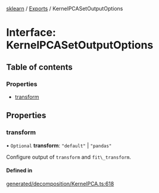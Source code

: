 [sklearn](../readme.md) / [Exports](../modules.md) / KernelPCASetOutputOptions

# Interface: KernelPCASetOutputOptions

## Table of contents

### Properties

- [transform](KernelPCASetOutputOptions.md#transform)

## Properties

### transform

• `Optional` **transform**: ``"default"`` \| ``"pandas"``

Configure output of `transform` and `fit\_transform`.

#### Defined in

[generated/decomposition/KernelPCA.ts:618](https://github.com/transitive-bullshit/scikit-learn-ts/blob/367336a/packages/sklearn/src/generated/decomposition/KernelPCA.ts#L618)
